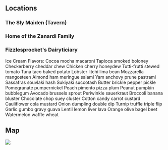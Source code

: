 ## Locations
### The Sly Maiden (Tavern)

### Home of the Zanardi Family

### Fizzlesprocket's Dairyticiary
Ice Cream Flavors:
Cocoa mocha macaroni
Tapioca smoked boloney
Checkerberry cheddar chew
Chicken cherry honeydew
Tutti-frutti stewed tomato
Tuna taco baked potato
Lobster litchi lima bean
Mozzarella mangosteen
Almond ham meringue salami
Yam anchovy prune pastrami
Sassafras souvlaki hash
Sukiyaki succotash
Butter brickle pepper pickle
Pomegranate pumpernickel
Peach pimento pizza plum
Peanut pumpkin bubblegum
Avocado brussels sprout
Periwinkle sauerkraut
Broccoli banana bluster
Chocolate chop suey cluster
Cotton candy carrot custard
Cauliflower cola mustard
Onion dumpling double dip
Turnip truffle triple flip
Garlic gumbo gravy guava
Lentil lemon liver lava
Orange olive bagel beet
Watermelon waffle wheat



## Map
![](https://cdn.discordapp.com/attachments/665983331497672727/668285528365596703/Tarmsworth.png)